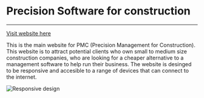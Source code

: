 # Precision Software for construction
---
[Visit website here](https://sshang93.github.io/PMC-UI/)

This is the main website for PMC (Precision Management for Construction). This website is to attract potential clients who own small to medium size construction companies, who are looking for a cheaper alternative to a management software to help run their business. The website is desinged to be responsive and accesible to a range of devices that can connect to the internet. 

![Responsive design](images/responsive-img.png)
